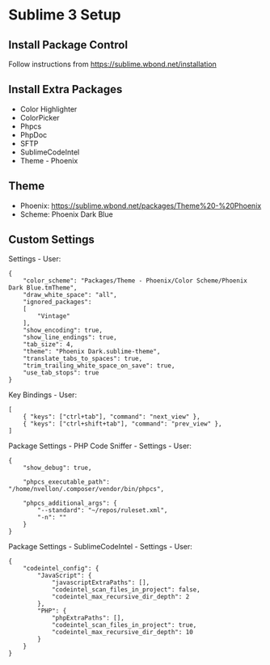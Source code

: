 Sublime 3 Setup
===============


Install Package Control
-----------------------

Follow instructions from https://sublime.wbond.net/installation


Install Extra Packages
----------------------

- Color Highlighter
- ColorPicker
- Phpcs
- PhpDoc
- SFTP
- SublimeCodeIntel
- Theme - Phoenix


Theme
-----

- Phoenix: https://sublime.wbond.net/packages/Theme%20-%20Phoenix
- Scheme: Phoenix Dark Blue


Custom Settings
---------------

Settings - User:

    {
        "color_scheme": "Packages/Theme - Phoenix/Color Scheme/Phoenix Dark Blue.tmTheme",
        "draw_white_space": "all",
        "ignored_packages":
        [
            "Vintage"
        ],
        "show_encoding": true,
        "show_line_endings": true,
        "tab_size": 4,
        "theme": "Phoenix Dark.sublime-theme",
        "translate_tabs_to_spaces": true,
        "trim_trailing_white_space_on_save": true,
        "use_tab_stops": true
    }

Key Bindings - User:

    [
        { "keys": ["ctrl+tab"], "command": "next_view" },
        { "keys": ["ctrl+shift+tab"], "command": "prev_view" },
    ]

Package Settings - PHP Code Sniffer - Settings - User:

    {
        "show_debug": true,

        "phpcs_executable_path": "/home/nvellon/.composer/vendor/bin/phpcs",

        "phpcs_additional_args": {
            "--standard": "~/repos/ruleset.xml",
            "-n": ""
        }
    }

Package Settings - SublimeCodeIntel - Settings - User:

    {
        "codeintel_config": {
            "JavaScript": {
                "javascriptExtraPaths": [],
                "codeintel_scan_files_in_project": false,
                "codeintel_max_recursive_dir_depth": 2
            },
            "PHP": {
                "phpExtraPaths": [],
                "codeintel_scan_files_in_project": true,
                "codeintel_max_recursive_dir_depth": 10
            }
        }
    }